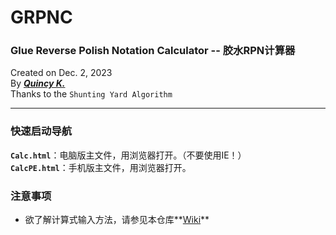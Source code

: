# GRPNC
### Glue Reverse Polish Notation Calculator -- 胶水RPN计算器
Created on Dec. 2, 2023<br>
By ***[Quincy K.](https://github.com/QuartzQuincy2019)***<br>
Thanks to the `Shunting Yard Algorithm`<br>

***

### 快速启动导航
**`Calc.html`**：电脑版主文件，用浏览器打开。（不要使用IE！）<br>
**`CalcPE.html`**：手机版主文件，用浏览器打开。
### 注意事项
 - 欲了解计算式输入方法，请参见本仓库**[Wiki](https://github.com/QuartzQuincy2019/GRPNC/Wiki)**
